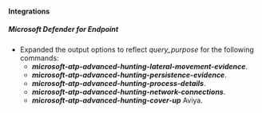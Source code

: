 
#### Integrations
##### Microsoft Defender for Endpoint
- Expanded the output options to reflect *query_purpose* for the following commands:
  * ***microsoft-atp-advanced-hunting-lateral-movement-evidence***.
  * ***microsoft-atp-advanced-hunting-persistence-evidence***.
  * ***microsoft-atp-advanced-hunting-process-details***.
  * ***microsoft-atp-advanced-hunting-network-connections***.
  * ***microsoft-atp-advanced-hunting-cover-up*** Aviya.
